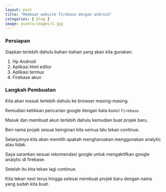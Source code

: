 ```yaml
---
layout: post
title: "Membuat website firebase dengan android"
categories: [ blog ]
image: assets/images/1.jpg
---
```

### Persiapan

Siapkan terlebih dahulu bahan-bahan yang akan kita gunakan.

1. Hp Android
2. Aplikasi html editor
3. Aplikasi termux
4. Firebase akun

### Langkah Pembuatan

Kita akan masuk terlebih dahulu ke browser masing-masing.

Kemudian ketikkan pencarian google dengan kata kunci `firebase`.

Masuk dan membuat akun terlebih dahulu kemudian buat projek baru.

Beri nama projek sesuai keinginan kita semua lalu tekan continue.

Selanjutnya kita akan memilih apakah mengharuskan menggunakan analytic atau tidak.

Saya sarankan sesuai rekomendasi google untuk mengaktifkan google analytic di firebase.

Setelah itu kita tekan lagi continue.

Kita tekan next terus hingga selesai membuat projek baru dengan nama yang sudah kita buat.